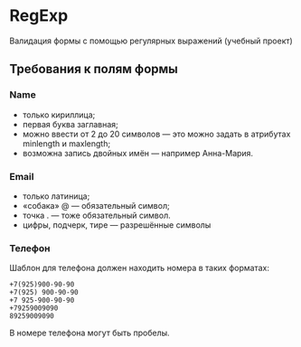 # RegExp

Валидация формы с помощью регулярных выражений (учебный проект)

## Требования к полям формы

### Name
- только кириллица;
- первая буква заглавная;
- можно ввести от 2 до 20 символов — это можно задать в атрибутах minlength и maxlength;
- возможна запись двойных имён — например Анна-Мария.

### Email
- только латиница;
- «собака» @ — обязательный символ;
- точка . — тоже обязательный символ.
- цифры, подчерк, тире — разрешённые символы

### Телефон
Шаблон для телефона должен находить номера в таких форматах:

```
+7(925)900-90-90
+7(925) 900-90-90
+7 925-900-90-90
+79259009090
89259009090
```

В номере телефона могут быть пробелы.
